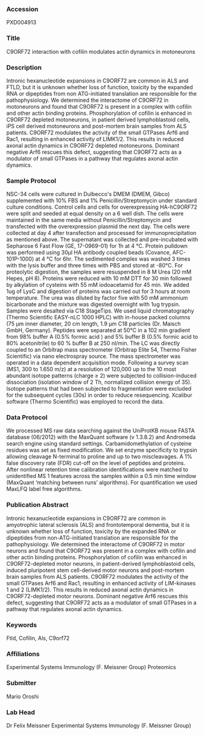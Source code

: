 ### Accession
PXD004913

### Title
C9ORF72 interaction with cofilin modulates actin dynamics in motoneurons

### Description
Intronic hexanucleotide expansions in C9ORF72 are common in ALS and FTLD, but it is unknown whether loss of function, toxicity by the expanded RNA or dipeptides from non ATG-initiated translation are responsible for the pathophysiology. We determined the interactome of C9ORF72 in motoneurons and found that C9ORF72 is present in a complex with cofilin and other actin binding proteins. Phosphorylation of cofilin is enhanced in C9ORF72 depleted motoneurons, in patient derived lymphoblastoid cells, iPS cell derived motoneurons and post-mortem brain samples from ALS patients. C9ORF72 modulates the activity of the small GTPases Arf6 and Rac1, resulting in enhanced activity of LIMK1/2. This results in reduced axonal actin dynamics in C9ORF72 depleted motoneurons. Dominant negative Arf6 rescues this defect, suggesting that C9ORF72 acts as a modulator of small GTPases in a pathway that regulates axonal actin dynamics.

### Sample Protocol
NSC-34 cells were cultured in Dulbecco's DMEM (DMEM, Gibco) supplemented with 10% FBS and 1% Penicillin/Streptomycin under standard culture conditions. Control cells and cells for overexpressing HA-hC9ORF72 were split and seeded at equal density on a 6 well dish. The cells were maintained in the same media without Penicillin/Streptomycin and transfected with the overexpression plasmid the next day. The cells were collected at day 4 after transfection and processed for immunoprecipitation  as mentioned above. The supernatant was collected and pre-incubated with Sepharose 6 Fast Flow (GE, 17-0969-01) for 1h at 4 °C. Protein pulldown was performed using 30µl HA antibody coupled beads (Covance, AFC-101P-1000) at 4 °C for 6hr. The sedimented complex was washed 3 times with the lysis buffer and three times with PBS and stored at -80°C. For proteolytic digestion, the samples were resuspended in 8 M Urea (20 mM Hepes, pH 8). Proteins were reduced with 10 mM DTT for 30 min followed by alkylation of cysteins with 55 mM iodoacetamid for 45 min. We added 1ug of LysC and digestion of proteins was carried out for 3 hours at room temperature. The urea was diluted by factor five with 50 mM ammonium bicarbonate and the mixture was digested overnight with 1ug trypsin. Samples were desalted via C18 StageTips. We used liquid chromatography (Thermo Scientific EASY-nLC 1000 HPLC) with in-house packed columns (75 μm inner diameter, 20 cm length, 1.9 μm C18 particles (Dr. Maisch GmbH, Germany). Peptides were separated at 50°C in a 102 min gradient from 98% buffer A (0.5% formic acid ) and 5% buffer B (0.5% formic acid to 80% acetonitrile) to 60 % buffer B at 250 nl/min. The LC was directly coupled to an Orbitrap mass spectrometer (Orbitrap Elite 54, Thermo Fisher Scientific) via nano electrospray source. The mass spectrometer was operated in a data dependent acquisition mode. Following a survey scan (MS1, 300 to 1.650 m/z) at a resolution of 120,000 up to the 10 most abundant isotope patterns (charge ≥ 2) were subjected to collision-induced dissociation (isolation window of 2 Th, normalized collision energy of 35). Isotope patterns that had been subjected to fragmentation were excluded for the subsequent cycles (30s) in order to reduce resequencing. Xcalibur software (Thermo Scientific) was employed to record the data.

### Data Protocol
We processed MS raw data searching against the UniProtKB mouse FASTA database (06/2012) with the MaxQuant software (v 1.3.8.2) and Andromeda search engine using standard settings. Carbamidomethylation of cysteine residues was set as fixed modification. We set enzyme specificity to trypsin allowing cleavage N-terminal to proline and up to two miscleavages. A 1% false discovery rate (FDR) cut-off on the level of peptides and proteins. After nonlinear retention time calibration identifications were matched to unidentified MS 1 features across the samples within a 0.5 min time window (MaxQuant ‘matching between runs’ algorithms). For quantification we used MaxLFQ label free algorithms.

### Publication Abstract
Intronic hexanucleotide expansions in C9ORF72 are common in amyotrophic lateral sclerosis (ALS) and frontotemporal dementia, but it is unknown whether loss of function, toxicity by the expanded RNA or dipeptides from non-ATG-initiated translation are responsible for the pathophysiology. We determined the interactome of C9ORF72 in motor neurons and found that C9ORF72 was present in a complex with cofilin and other actin binding proteins. Phosphorylation of cofilin was enhanced in C9ORF72-depleted motor neurons, in patient-derived lymphoblastoid cells, induced pluripotent stem cell-derived motor neurons and post-mortem brain samples from ALS patients. C9ORF72 modulates the activity of the small GTPases Arf6 and Rac1, resulting in enhanced activity of LIM-kinases 1 and 2 (LIMK1/2). This results in reduced axonal actin dynamics in C9ORF72-depleted motor neurons. Dominant negative Arf6 rescues this defect, suggesting that C9ORF72 acts as a modulator of small GTPases in a pathway that regulates axonal actin dynamics.

### Keywords
Ftld, Cofilin, Als, C9orf72

### Affiliations
Experimental Systems Immunology (F. Meissner Group)
Proteomics

### Submitter
Mario Oroshi

### Lab Head
Dr Felix Meissner
Experimental Systems Immunology (F. Meissner Group)


